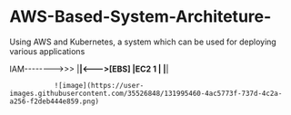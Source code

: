 # AWS-Based-System-Architeture-
Using AWS and Kubernetes, a system which can be used for deploying various applications



IAM-------->>> |******|<--->[EBS]
               |EC2 1 |
               |******|
               
               ![image](https://user-images.githubusercontent.com/35526848/131995460-4ac5773f-737d-4c2a-a256-f2deb444e859.png)
